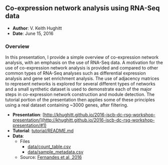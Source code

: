 Co-expression network analysis using RNA-Seq data
-------------------------------------------------

- **Author**: V. Keith Hughitt
- **Date**: June 15, 2016

### Overview

In this presentation, I provide a simple overview of co-expression network
analysis, with an emphasis on the use of RNA-Seq data. A motivation for the use
of co-expression network analysis is provided and compared to other common
types of RNA-Seq analyses such as differential expression analysis and gene set
enrichment analysis. The use of adjacency matrices to represent networks is
explored for several different types of networks and a small synthetic dataset
is used to demonstrate each of the major steps in co-expression network
construction and module detection. The tutorial portion of the presentation
then applies some of these principles using a real dataset containing ~3000
genes, after filtering.

- **Presentation**: [http://khughitt.github.io/2016-iscb-dc-rsg-workshop-presentation/](http://khughitt.github.io/2016-iscb-dc-rsg-workshop-presentation/#1) 
- **Tutorial**: [tutorial/README.md](https://github.com/iscb-dc-rsg/2016-summer-workshop/blob/master/3B-Hughitt-RNASeq-Coex-Network-Analysis/tutorial/README.md)
- **Data**:
    - Files
        - [data/count_table.csv](data/count_table.csv)
        - [data/sample_metadata.csv](data/sample_metadata.csv)
    - Source: [Fernandes et al, 2016](http://mbio.asm.org/content/7/3/e00027-16.abstract)

